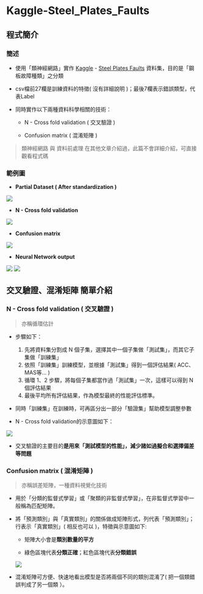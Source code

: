 # Kaggle-Steel_Plates_Faults
## 程式簡介
### 簡述
* 使用「類神經網路」實作 [Kaggle](https://www.kaggle.com/) - [Steel Plates Faults](https://www.kaggle.com/sureshmecad/steel-plates-faults/version/2) 資料集，目的是「鋼板故障種類」之分類

* csv檔前27欄是訓練資料的特徵( 沒有詳細說明 )；最後7欄表示錯誤類型，代表Label

* 同時實作以下兩種資料科學相關的技術：
    * N - Cross fold validation ( 交叉驗證 )
    
    * Confusion matrix ( 混淆矩陣 )

> 類神經網路 與 資料前處理 在其他文章介紹過，此篇不會詳細介紹，可直接觀看程式碼

### 範例圖
* **Partial Dataset ( After standardization )**

![](https://i.imgur.com/iGW5kF5.png)

* **N - Cross fold validation**

![](https://i.imgur.com/tpHJZ6g.png)

* **Confusion matrix**

![](https://i.imgur.com/zay1T9W.png)

* **Neural Network output**

![](https://i.imgur.com/bD9XI6q.png)
![](https://i.imgur.com/FFYSXYE.png)
## 交叉驗證、混淆矩陣 簡單介紹

### N - Cross fold validation ( 交叉驗證 )
> 亦稱循環估計
* 步驟如下：
    1. 先將資料集分割成 N 個子集，選擇其中一個子集做「測試集」，而其它子集做「訓練集」
    2. 依照「訓練集」訓練模型，並根據「測試集」得到一個評估結果( ACC、MAS等... )
    3. 循環 1、2 步驟，將每個子集都當作過「測試集」一次，這樣可以得到 N 個評估結果
    4. 最後平均所有評估結果，作為模型最終的性能評估標準。

* 同時「訓練集」在訓練時，可再區分出一部分「驗證集」幫助模型調整參數
* N - Cross fold validation的示意圖如下：

![](https://i.imgur.com/Pma5gG3.png)

* 交叉驗證的主要目的**是用來「測試模型的性能」，減少諸如過擬合和選擇偏差等問題**
### Confusion matrix ( 混淆矩陣 )
> 亦稱誤差矩陣，一種資料視覺化技術
* 用於「分類的監督式學習」或「聚類的非監督式學習」，在非監督式學習中一般稱為匹配矩陣。

* 將「預測類別」與「真實類別」的關係做成矩陣形式，列代表「預測類別」；行表示「真實類別」( 相反也可以 )，特徵與示意圖如下:
    * 矩陣大小會是**類別數量的平方**
    
    * 綠色區塊代表**分類正確**；紅色區塊代表**分類錯誤**
      
    ![](https://i.imgur.com/WuekO2a.png)

* 混淆矩陣可方便、快速地看出模型是否將兩個不同的類別混淆了( 把一個類錯誤判成了另一個類 ）。
